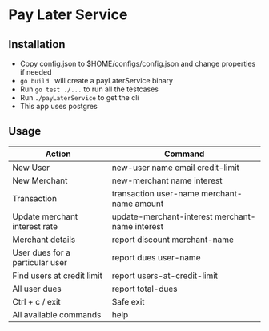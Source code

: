 # Pay Later Service

## Installation 
* Copy config.json to $HOME/configs/config.json and change properties if needed
* `go build ` will create a payLaterService binary
* Run `go test ./...` to run all the testcases
* Run `./payLaterService` to get the cli
* This app uses postgres

## Usage

| Action |Command |
| --- | ---|
| New User | new-user name email credit-limit |
| New Merchant | new-merchant name interest |
| Transaction | transaction user-name merchant-name amount |
| Update merchant interest rate | update-merchant-interest merchant-name interest |
| Merchant details | report discount merchant-name |
| User dues for a particular user | report dues user-name |
| Find users at credit limit | report users-at-credit-limit |
| All user dues | report total-dues |
| Ctrl + c / exit | Safe exit |
| All available commands | help |
